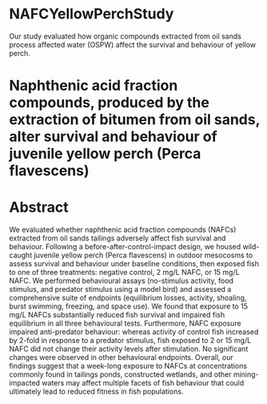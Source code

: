 # NAFCYellowPerchStudy
Our study evaluated how organic compounds extracted from oil sands process affected water (OSPW) affect the survival and behaviour of yellow perch. 
# Naphthenic acid fraction compounds, produced by the extraction of bitumen from oil sands, alter survival and behaviour of juvenile yellow perch (Perca flavescens)

# Abstract
We evaluated whether naphthenic acid fraction compounds (NAFCs) extracted from oil sands tailings adversely affect fish survival and behaviour. Following a before-after-control-impact design, we housed wild-caught juvenile yellow perch (Perca flavescens) in outdoor mesocosms to assess survival and behaviour under baseline conditions, then exposed fish to one of three treatments: negative control, 2 mg/L NAFC, or 15 mg/L NAFC. We performed behavioural assays (no-stimulus activity, food stimulus, and predator stimulus using a model bird) and assessed a comprehensive suite of endpoints (equilibrium losses, activity, shoaling, burst swimming, freezing, and space use). We found that exposure to 15 mg/L NAFCs substantially reduced fish survival and impaired fish equilibrium in all three behavioural tests. Furthermore, NAFC exposure impaired anti-predator behaviour: whereas activity of control fish increased by 2-fold in response to a predator stimulus, fish exposed to 2 or 15 mg/L NAFC did not change their activity levels after stimulation. No significant changes were observed in other behavioural endpoints. Overall, our findings suggest that a week-long exposure to NAFCs at concentrations commonly found in tailings ponds, constructed wetlands, and other mining-impacted waters may affect multiple facets of fish behaviour that could ultimately lead to reduced fitness in fish populations.
